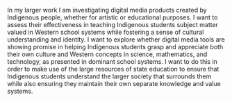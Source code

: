 In my larger work I am investigating digital media products created by Indigenous people, whether for artistic or educational purposes. I want to assess their effectiveness in teaching Indigenous students subject matter valued in Western school systems while fostering a sense of cultural understanding and identity. I want to explore whether digital media tools are showing promise in helping Indigenous students grasp and appreciate both their own culture and Western concepts in science, mathematics, and technology, as presented in dominant school systems. I want to do this in order to make use of the large resources of state education to ensure that Indigenous students understand the larger society that surrounds them while also ensuring they maintain their own separate knowledge and value systems. 